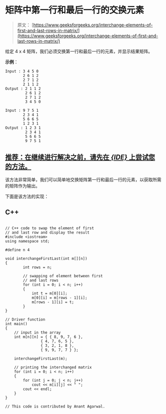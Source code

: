 # 矩阵中第一行和最后一行的交换元素

> 原文： [https://www.geeksforgeeks.org/interchange-elements-of-first-and-last-rows-in-matrix/](https://www.geeksforgeeks.org/interchange-elements-of-first-and-last-rows-in-matrix/)

给定 4 x 4 矩阵，我们必须交换第一行和最后一行的元素，并显示结果矩阵。

**示例**：

```
Input : 3 4 5 0
        2 6 1 2
        2 7 1 2
        2 1 1 2
Output : 2 1 1 2
         2 6 1 2
         2 7 1 2
         3 4 5 0

Input : 9 7 5 1
        2 3 4 1
        5 6 6 5
        1 2 3 1
Output : 1 2 3 1
         2 3 4 1
         5 6 6 5
         9 7 5 1

```

## [推荐：在继续进行解决之前，请先在 ***<u>{IDE}</u>*** 上尝试您的方法。](https://ide.geeksforgeeks.org/)

该方法非常简单，我们可以简单地交换矩阵第一行和最后一行的元素，以获取所需的矩阵作为输出。

下面是该方法的实现：

## C++ 

```

// C++ code to swap the element of first 
// and last row and display the result 
#include <iostream> 
using namespace std; 

#define n 4 

void interchangeFirstLast(int m[][n]) 
{ 
        int rows = n; 

        // swapping of element between first 
        // and last rows 
        for (int i = 0; i < n; i++) 
        { 
            int t = m[0][i]; 
            m[0][i] = m[rows - 1][i]; 
            m[rows - 1][i] = t; 
        } 
}  

// Driver function 
int main() 
{ 
    // input in the array 
    int m[n][n] = { { 8, 9, 7, 6 }, 
                { 4, 7, 6, 5 }, 
                { 3, 2, 1, 8 }, 
                { 9, 9, 7, 7 } };  

    interchangeFirstLast(m);  

    // printing the interchanged matrix 
    for (int i = 0; i < n; i++) 
    { 
        for (int j = 0; j < n; j++)  
            cout << m[i][j] << " "; 
        cout << endl; 
    } 
} 

// This code is contributed by Anant Agarwal. 

```